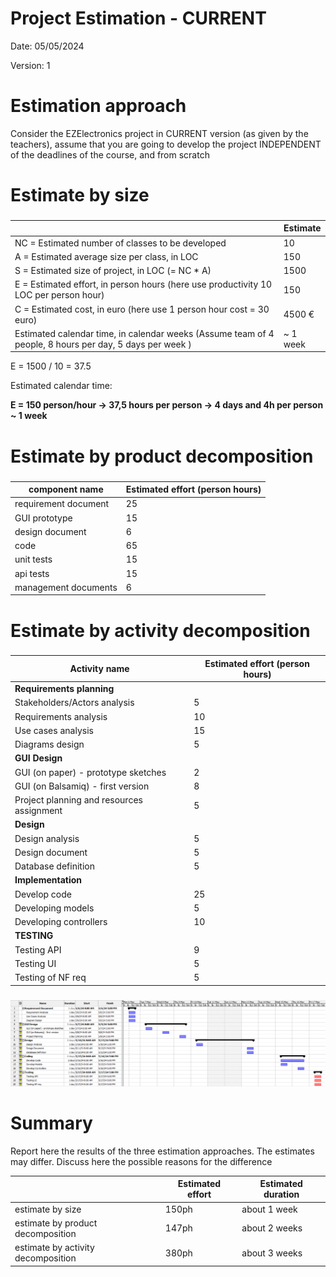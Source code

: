 # Project Estimation - CURRENT

Date: 05/05/2024

Version: 1

# Estimation approach

Consider the EZElectronics project in CURRENT version (as given by the teachers), assume that you are going to develop the project INDEPENDENT of the deadlines of the course, and from scratch

# Estimate by size

###

|                                                                                                         | Estimate |
| ------------------------------------------------------------------------------------------------------- | -------- |
| NC = Estimated number of classes to be developed                                                        | 10       |
| A = Estimated average size per class, in LOC                                                            | 150      |
| S = Estimated size of project, in LOC (= NC \* A)                                                       | 1500     |
| E = Estimated effort, in person hours (here use productivity 10 LOC per person hour)                    | 150      |
| C = Estimated cost, in euro (here use 1 person hour cost = 30 euro)                                     | 4500 €   |
| Estimated calendar time, in calendar weeks (Assume team of 4 people, 8 hours per day, 5 days per week ) | ~ 1 week |

E = 1500 / 10 = 37.5

Estimated calendar time:

**E = 150 person/hour -> 37,5 hours per person -> 4 days and 4h per person ~ 1 week**

# Estimate by product decomposition

###

| component name       | Estimated effort (person hours) |
| -------------------- | ------------------------------- |
| requirement document | 25                              |
| GUI prototype        | 15                              |
| design document      | 6                               |
| code                 | 65                              |
| unit tests           | 15                              |
| api tests            | 15                              |
| management documents | 6                               |

# Estimate by activity decomposition

###

| Activity name                             | Estimated effort (person hours) |
| ----------------------------------------- | ------------------------------- |
| **Requirements planning**                 |                                 |
| Stakeholders/Actors analysis              | 5                               |
| Requirements analysis                     | 10                              |
| Use cases analysis                        | 15                              |
| Diagrams design                           | 5                               |
| **GUI Design**                            |                                 |
| GUI (on paper) - prototype sketches       | 2                               |
| GUI (on Balsamiq) - first version         | 8                               |
| Project planning and resources assignment | 5                               |
| **Design**                                |                                 |
| Design analysis                           | 5                               |
| Design document                           | 5                               |
| Database definition                       | 5                               |
| **Implementation**                        |                                 |
| Develop code                              | 25                              |
| Developing models                         | 5                               |
| Developing controllers                    | 10                              |
| **TESTING**                               |                                 |
| Testing API                               | 9                               |
| Testing UI                                | 5                               |
| Testing of NF req                         | 5                               |

###

![gantt_diagram](./requirement_documents/v1/gantt_chart_v1.png)

# Summary

Report here the results of the three estimation approaches. The estimates may differ. Discuss here the possible reasons for the difference

|                                    | Estimated effort | Estimated duration |
| ---------------------------------- | ---------------- | ------------------ |
| estimate by size                   | 150ph            | about 1 week       |
| estimate by product decomposition  | 147ph            | about 2 weeks      |
| estimate by activity decomposition | 380ph            | about 3 weeks      |
